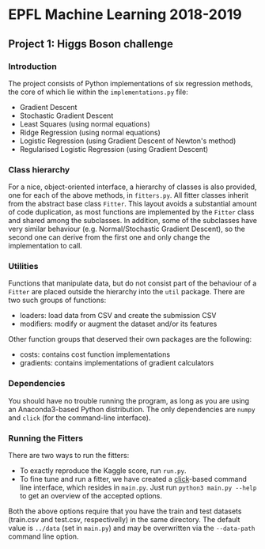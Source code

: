 # EPFL Machine Learning 2018-2019
## Project 1: Higgs Boson challenge

### Introduction

The project consists of Python implementations of six regression methods,
the core of which lie within the `implementations.py` file:
- Gradient Descent
- Stochastic Gradient Descent
- Least Squares (using normal equations)
- Ridge Regression (using normal equations)
- Logistic Regression (using Gradient Descent of Newton's method)
- Regularised Logistic Regression (using Gradient Descent)

### Class hierarchy

For a nice, object-oriented interface, a hierarchy of classes is also
provided, one for each of the above methods, in `fitters.py`. All fitter classes
inherit from the abstract base class `Fitter`. This layout avoids a substantial
amount of code duplication, as most functions are implemented by the `Fitter`
class and shared among the subclasses.
In addition, some of the subclasses have very similar behaviour
(e.g. Normal/Stochastic Gradient Descent), so the second one can derive from
the first one and only change the implementation to call.

### Utilities

Functions that manipulate data, but do not consist part of the behaviour
of a `Fitter` are placed outside the hierarchy into the `util` package.
There are two such groups of functions:
- loaders: load data from CSV and create the submission CSV
- modifiers: modify or augment the dataset and/or its features

Other function groups that deserved their own packages are the following:
- costs: contains cost function implementations
- gradients: contains implementations of gradient calculators

### Dependencies

You should have no trouble running the program, as long as you are using
an Anaconda3-based Python distribution. The only dependencies are `numpy`
and `click` (for the command-line interface).

### Running the Fitters

There are two ways to run the fitters:
- To exactly reproduce the Kaggle score, run `run.py`.
- To fine tune and run a fitter, we have created a
    [click](https://click.palletsprojects.com/en/7.x/)-based command line interface,
    which resides in `main.py`. Just run `python3 main.py --help` to get an overview
    of the accepted options.

Both the above options require that you have the train and test datasets
(train.csv and test.csv, respectivelly) in the same directory.
The default value is `../data` (set in `main.py`) and may be overwritten
via the `--data-path` command line option.